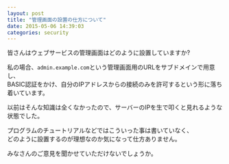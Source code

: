 ```yaml
---
layout: post
title: "管理画面の設置の仕方について"
date: 2015-05-06 14:39:03
categories: security
---
```

<p>皆さんはウェブサービスの管理画面はどのように設置していますか?</p>

<p>私の場合、<code>admin.example.com</code>という管理画面用のURLをサブドメインで用意し、<br>
BASIC認証をかけ、自分のIPアドレスからの接続のみを許可するという形に落ち着いています。</p>

<p>以前はそんな知識は全くなかったので、サーバーのIPを生で叩くと見れるような状態でした。</p>

<p>プログラムのチュートリアルなどではこういった事は書いていなく、<br>
どのように設置するのが理想なのか気になって仕方ありません。</p>

<p>みなさんのご意見を聞かせていただけないでしょうか。</p>
